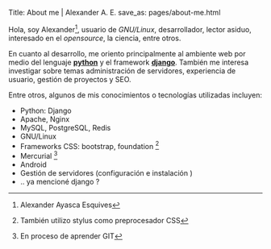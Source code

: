 Title: About me | Alexander A. E.
save_as: pages/about-me.html


Hola, soy Alexander[^1], usuario de *GNU/Linux*, desarrollador, lector asiduo, interesado en el *opensource*, la ciencia, entre otros.

En cuanto al desarrollo, me oriento principalmente al ambiente web por medio del lenguaje [**python**][python] y el framework [**django**][django]. También me interesa investigar sobre temas administración de servidores, experiencia de usuario, gestión de proyectos y SEO.

Entre otros, algunos de mis conocimientos o tecnologías utilizadas incluyen:

- Python: Django
- Apache, Nginx
- MySQL, PostgreSQL, Redis
- GNU/Linux
- Frameworks CSS: bootstrap, foundation [^2]
- Mercurial [^3]
- Android
- Gestión de servidores (configuración e instalación )
- .. ya mencioné django ?

[^1]: Alexander Ayasca Esquives
[^2]: También utilizo stylus como preprocesador CSS
[^3]: En proceso de aprender GIT

[python]: http://www.python.org/
[django]: https://www.djangoproject.com/
